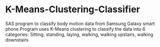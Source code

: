 # K-Means-Clustering-Classifier
SAS program to classify body motion data from Samsung Galaxy smart phone
Program uses K-Means clustering to classify the data into 6 categories:
Sitting, standing, laying, walking, walking upstairs, walking downstairs
